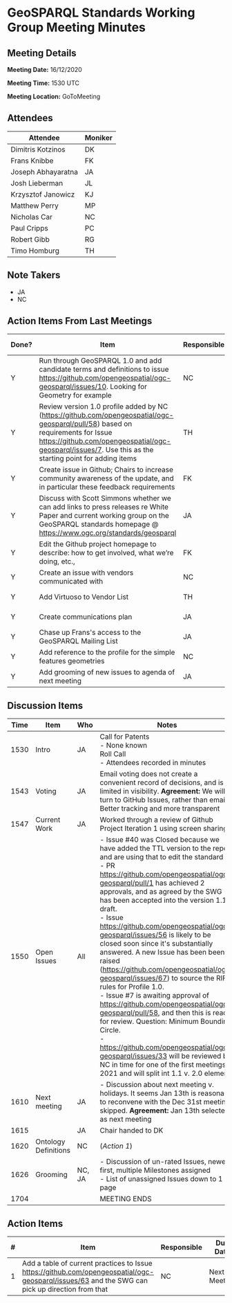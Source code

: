 # GeoSPARQL Standards Working Group Meeting Minutes
## Meeting Details
**Meeting Date:** 16/12/2020

**Meeting Time:** 1530 UTC

**Meeting Location:** GoToMeeting

## Attendees
Attendee | Moniker |
---- | ---- |
Dimitris Kotzinos | DK |
Frans Knibbe | FK |
Joseph Abhayaratna | JA |
Josh Lieberman | JL |
Krzysztof Janowicz | KJ |
Matthew Perry | MP |
Nicholas Car | NC |
Paul Cripps | PC |
Robert Gibb | RG |
Timo Homburg | TH |

## Note Takers
- JA
- NC

## Action Items From Last Meetings
Done? | Item | Responsible | Due Date |
---- | ---- | ---- | ---- |
Y | Run through GeoSPARQL 1.0 and add candidate terms and definitions to issue https://github.com/opengeospatial/ogc-geosparql/issues/10. Looking for Geometry for example | NC | Next Meeting |
Y | Review version 1.0 profile added by NC (https://github.com/opengeospatial/ogc-geosparql/pull/58) based on requirements for Issue https://github.com/opengeospatial/ogc-geosparql/issues/7. Use this as the starting point for adding items | TH | Next Meeting |
Y | Create issue in Github; Chairs to increase community awareness of the update, and in particular these feedback requirements | FK | Next Meeting |
Y | Discuss with Scott Simmons whether we can add links to press releases re White Paper and current working group on the GeoSPARQL standards homepage @ https://www.ogc.org/standards/geosparql | JA | Next Meeting |
Y | Edit the Github project homepage to describe: how to get involved, what we’re doing, etc., | FK | Next Meeting |
Y | Create an issue with vendors communicated with | NC | Next Meeting |
Y | Add Virtuoso to Vendor List | TH | Next Meeting |
Y | Create communications plan | JA | Next Meeting |
Y | Chase up Frans's access to the GeoSPARQL Mailing List | JA | Next Meeting |
Y | Add reference to the profile for the simple features geometries | NC | Next Meeting |
Y | Add grooming of new issues to agenda of next meeting | JA | Next Meeting |

## Discussion Items
Time | Item | Who | Notes |
---- | ---- | ---- | ---- |
1530 | Intro | JA | Call for Patents <BR/> - None known <BR/> Roll Call <BR/> - Attendees recorded in minutes |
1543 | Voting | JA | Email voting does not create a convenient record of decisions, and is limited in visibility. **Agreement:** We will turn to GitHub Issues, rather than email. Better tracking and more transparent |
1547 | Current Work | JA | Worked through a review of Github Project Iteration 1 using screen sharing |
1550 | Open Issues | All | - Issue #40 was Closed because we have added the TTL version to the repo and are using that to edit the standard <BR/> - PR https://github.com/opengeospatial/ogc-geosparql/pull/1 has achieved 2 approvals, and as agreed by the SWG has been accepted into the version 1.1 draft. <BR/> - Issue https://github.com/opengeospatial/ogc-geosparql/issues/56 is likely to be closed soon since it's substantially answered. A new Issue has been been raised (https://github.com/opengeospatial/ogc-geosparql/issues/67) to source the RIF rules for Profile 1.0. <BR/> - Issue #7  is awaiting approval of https://github.com/opengeospatial/ogc-geosparql/pull/58, and then this is ready for review. Question: Minimum Bounding Circle. <BR/> - https://github.com/opengeospatial/ogc-geosparql/issues/33 will be reviewed by NC in time for one of the first meetings in 2021 and will split int 1.1 v. 2.0 elements |
1610 | Next meeting | JA | - Discussion about next meeting v. holidays. It seems Jan 13th is reasonable to reconvene with the Dec 31st meeting skipped. **Agreement:** Jan 13th selected as next meeting |
1615 | | JA | Chair handed to DK |
1620 | Ontology Definitions | NC | (*Action 1*) |
1626 | Grooming | NC, JA | - Discussion of un-rated Issues, newest first, multiple Milestones assigned <BR/> - List of unassigned Issues down to 1 page |
1704 | | | MEETING ENDS |

## Action Items
\# | Item | Responsible | Due Date |
---- | ---- | ---- | ---- |
1 | Add a table of current practices to Issue https://github.com/opengeospatial/ogc-geosparql/issues/63 and the SWG can pick up direction from that | NC | Next Meeting |
